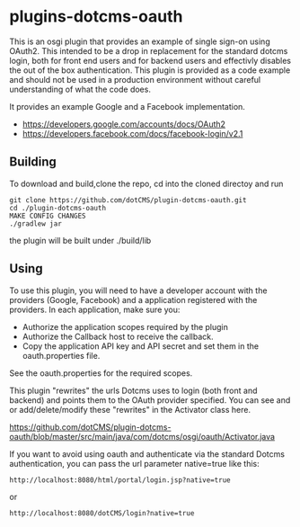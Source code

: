 plugins-dotcms-oauth
====================

This is an osgi plugin that provides an example of single sign-on using OAuth2.  This intended to be a drop in replacement for the standard dotcms login, both for front end users and for backend users and effectivly disables the out of the box authentication.  This plugin is provided as a code example and should not be used in a production environment without careful understanding of what the code does.

It provides an example Google and a Facebook implementation. 
* https://developers.google.com/accounts/docs/OAuth2
* https://developers.facebook.com/docs/facebook-login/v2.1



## Building
To download and build,clone the repo, cd into the cloned directoy and run
```
git clone https://github.com/dotCMS/plugin-dotcms-oauth.git
cd ./plugin-dotcms-oauth
MAKE CONFIG CHANGES
./gradlew jar
```
 the plugin will be built under ./build/lib

## Using
To use this plugin, you will need to have a developer account with the providers (Google, Facebook) and a application registered with the providers.  In each application, make sure you: 
* Authorize the application scopes required by the plugin
* Authorize the Callback host to receive the callback.
* Copy the application API key and API secret and set them in the oauth.properties file.

See the oauth.properties for the required scopes.

This plugin "rewrites" the urls Dotcms uses to login (both front and backend) and points them to the OAuth provider specified.  You can see and or add/delete/modify these "rewrites" in the Activator class here.  

https://github.com/dotCMS/plugin-dotcms-oauth/blob/master/src/main/java/com/dotcms/osgi/oauth/Activator.java

If you want to avoid using oauth and authenticate via the standard Dotcms authentication, you can pass the url parameter native=true like this:

````
http://localhost:8080/html/portal/login.jsp?native=true 
````
or 
````
http://localhost:8080/dotCMS/login?native=true 
````




